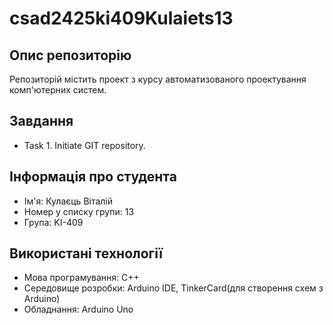 # csad2425ki409Kulaiets13
## Опис репозиторію
Репозиторій містить проект з курсу автоматизованого проектування комп'ютерних систем.

## Завдання
- Task 1. Initiate GIT repository.

## Інформація про студента
- Ім'я: Кулаєць Віталій
- Номер у списку групи: 13
- Група: KI-409

## Використані технології
- Мова програмування: C++
- Середовище розробки: Arduino IDE, TinkerCard(для створення схем з Arduino)
- Обладнання: Arduino Uno
